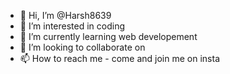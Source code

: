 - 👋 Hi, I’m @Harsh8639
- 👀 I’m interested in coding
- 🌱 I’m currently learning web developement
- 💞️ I’m looking to collaborate on 
- 📫 How to reach me - come and join me on insta

<!---
Harsh8639/Harsh8639 is a ✨ special ✨ repository because its `README.md` (this file) appears on your GitHub profile.
You can click the Preview link to take a look at your changes.
--->
